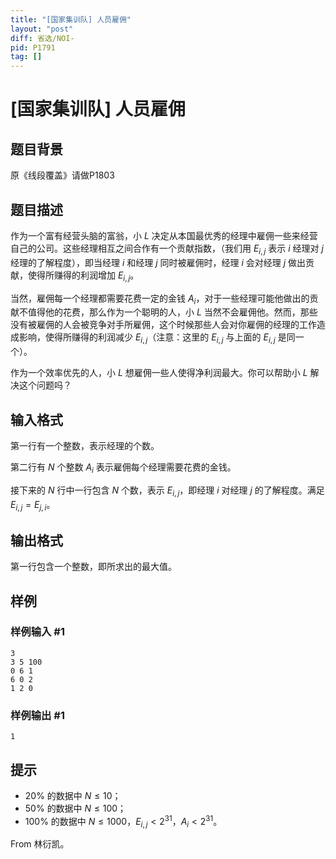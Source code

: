 ```yaml
---
title: "[国家集训队] 人员雇佣"
layout: "post"
diff: 省选/NOI-
pid: P1791
tag: []
---
```

# [国家集训队] 人员雇佣
## 题目背景

原《线段覆盖》请做P1803
## 题目描述

作为一个富有经营头脑的富翁，小 $L$ 决定从本国最优秀的经理中雇佣一些来经营自己的公司。这些经理相互之间合作有一个贡献指数，（我们用 $E_{i,j}$ 表示 $i$ 经理对 $j$ 经理的了解程度），即当经理 $i$ 和经理 $j$ 同时被雇佣时，经理 $i$ 会对经理 $j$ 做出贡献，使得所赚得的利润增加 $E_{i,j}$。

当然，雇佣每一个经理都需要花费一定的金钱 $A_i$，对于一些经理可能他做出的贡献不值得他的花费，那么作为一个聪明的人，小 $L$ 当然不会雇佣他。然而，那些没有被雇佣的人会被竞争对手所雇佣，这个时候那些人会对你雇佣的经理的工作造成影响，使得所赚得的利润减少 $E_{i,j}$（注意：这里的 $E_{i,j}$ 与上面的 $E_{i,j}$ 是同一个）。

作为一个效率优先的人，小 $L$ 想雇佣一些人使得净利润最大。你可以帮助小 $L$ 解决这个问题吗？
## 输入格式

第一行有一个整数，表示经理的个数。

第二行有 $N$ 个整数 $A_i$ 表示雇佣每个经理需要花费的金钱。

接下来的 $N$ 行中一行包含 $N$ 个数，表示 $E_{i,j}$，即经理 $i$ 对经理 $j$ 的了解程度。满足 $E_{i,j}=E_{j,i}$。
## 输出格式

第一行包含一个整数，即所求出的最大值。
## 样例

### 样例输入 #1
```
3
3 5 100
0 6 1
6 0 2
1 2 0
```
### 样例输出 #1
```
1
```
## 提示

- $20\%$ 的数据中 $N\le 10$；
- $50\%$ 的数据中 $N\le 100$；
- $100\%$ 的数据中 $N\le 1000$，$E_{i,j}<2^{31}$，$A_i<2^{31}$。

From 林衍凯。
